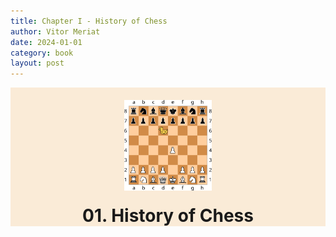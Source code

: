 ```yaml
---
title: Chapter I - History of Chess
author: Vitor Meriat
date: 2024-01-01
category: book
layout: post
---
```


<div align="center" style="background: antiquewhite;">
  <img width="140" src="../assets/duck_chess.svg" style="margin-top:20px">
  <p style="font-size: 2em;font-weight: bold;margin-bottom:40px;margin-top:20px">01. History of Chess</p>
</div>


